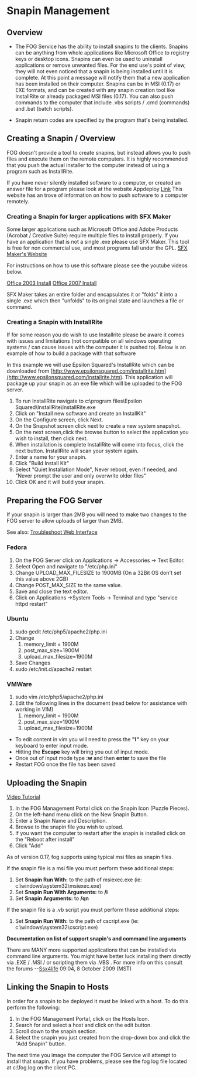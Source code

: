 # Snapin Management

## Overview

-   The FOG Service has the ability to install snapins to the clients. Snapins can be anything from whole applications like Microsoft Office to registry keys or desktop icons. Snapins can even be used to uninstall applications or remove unwanted files. For the end use's point of view, they will not even noticed that a snapin is being installed until it is complete. At this point a message will notify them that a new application has been installed on their computer. Snapins can be in MSI (0.17) or EXE formats, and can be created with any snapin creation tool like InstallRite or already packaged MSI files (0.17). You can also push commands to the computer that include .vbs scripts / .cmd (commands) and .bat (batch scripts).

-   Snapin return codes are specified by the program that's being installed.

  

## Creating a Snapin / Overview

FOG doesn't provide a tool to create snapins, but instead allows you to push files and execute them on the remote computers. It is highly recommended that you push the actual installer to the computer instead of using a program such as InstallRite.

If you have never silently installed software to a computer, or created an answer file for a program please look at the website Appdeploy [Link](http://www.appdeploy.com/articles/) This website has an trove of information on how to push software to a computer remotely.

### Creating a Snapin for larger applications with SFX Maker

Some larger applications such as Microsoft Office and Adobe Products (Acrobat / Creative Suite) require multiple files to install properly. If you have an application that is not a single .exe please use SFX Maker. This tool is free for non commercial use, and most programs fall under the GPL. [SFX Maker's Website](http://www.isoft-online.com/)

For instructions on how to use this software please see the youtube videos below.

[Office 2003 Install](http://www.youtube.com/watch?v=ZSMJLnRjn94) [Office 2007 Install](http://www.youtube.com/watch?v=Qzc1Q9NW_cE)

SFX Maker takes an entire folder and encapsulates it or "folds" it into a single .exe which then "unfolds" to its original state and launches a file or command.

### Creating a Snapin with InstallRite

If for some reason you do wish to use Installrite please be aware it comes with issues and limitations (not compatible on all windows operating systems / can cause issues with the computer it is pushed to). Below is an example of how to build a package with that software

In this example we will use Epsilon Squared's InstallRite which can be downloaded from [http://www.epsilonsquared.com/installrite.htm](http://www.epsilonsquared.com/installrite.htm). This application will package up your snapin as an exe file which will be uploaded to the FOG server.

1.  To run InstallRite navigate to c:\program files\Epsilon Squared\InstallRite\InstallRite.exe
2.  Click on "Install new software and create an InstallKit"
3.  On the Configure screen, click Next.
4.  On the Snapshot screen click next to create a new system snapshot.
5.  On the next screen,click the browse button to select the application you wish to install, then click next.
6.  When installation is complete InstallRite will come into focus, click the next button. InstallRite will scan your system again.
7.  Enter a name for your snapin.
8.  Click "Build Install Kit"
9.  Select "Quiet Installation Mode", Never reboot, even if needed, and "Never prompt the user and only overwrite older files"
10.  Click OK and it will build your snapin.

## Preparing the FOG Server

If your snapin is larger than 2MB you will need to make two changes to the FOG server to allow uploads of larger than 2MB.

See also: [Troubleshoot Web Interface](https://wiki.fogproject.org/wiki/index.php?title=Troubleshoot_Web_Interface "Troubleshoot Web Interface")

### Fedora

1.  On the FOG Server click on Applications -> Accessories -> Text Editor.
2.  Select Open and navigate to "/etc/php.ini"
3.  Change UPLOAD_MAX_FILESIZE to 1900MB (On a 32Bit OS don't set this value above 2GB)
4.  Change POST_MAX_SIZE to the same value.
5.  Save and close the text editor.
6.  Click on Applications ->System Tools -> Terminal and type "service httpd restart"

### Ubuntu

1.  sudo gedit /etc/php5/apache2/php.ini
2.  Change
    1.  memory_limit = 1900M
    2.  post_max_size=1900M
    3.  upload_max_filesize=1900M
3.  Save Changes
4.  sudo /etc/init.d/apache2 restart

  

### VMWare

1.  sudo vim /etc/php5/apache2/php.ini
2.  Edit the following lines in the document (read below for assistance with working in VIM)
    1.  memory_limit = 1900M
    2.  post_max_size=1900M
    3.  upload_max_filesize=1900M

  

-   To edit content in vim you will need to press the **"I"** key on your keyboard to enter input mode.
-   Hitting the **Escape** key will bring you out of input mode.
-   Once out of input mode type **:w** and then **enter** to save the file
-   Restart FOG once the file has been saved

## Uploading the Snapin

[Video Tutorial](http://freeghost.sourceforge.net/videotutorials/CreateSnapin.swf.html)

1.  In the FOG Management Portal click on the Snapin Icon (Puzzle Pieces).
2.  On the left-hand menu click on the New Snapin Button.
3.  Enter a Snapin Name and Description.
4.  Browse to the snapin file you wish to upload.
5.  If you want the computer to restart after the snapin is installed click on the "Reboot after install"
6.  Click "Add"

  

As of version 0.17, fog supports using typical msi files as snapin files.

If the snapin file is a msi file you must perform these additional steps:

1.  Set **Snapin Run With:** to the path of msiexec.exe (ie: c:\windows\system32\msiexec.exe)
2.  Set **Snapin Run With Arguments:** to **/i**
3.  Set **Snapin Arguments:** to **/qn**

If the snapin file is a .vb script you must perform these additional steps:

1.  Set **Snapin Run With:** to the path of cscript.exe (ie: c:\windows\system32\cscript.exe)

  

**Documentation on list of support snapin's and command line arguments** 
<!-- (http://www.fogproject.org/wiki/index.php?title=Supported_Snapin%27s_and_Command_Line_Switches)]  -->
There are MANY more supported applications that can be installed via command line arguments. You might have better luck installing them directly via .EXE / .MSI / or scripting them via .VBS . For more info on this consult the forums --[Ssx4life](https://wiki.fogproject.org/wiki/index.php?title=User:Ssx4life&action=edit&redlink=1 "User:Ssx4life (page does not exist)") 09:04, 8 October 2009 (MST)

## Linking the Snapin to Hosts

In order for a snapin to be deployed it must be linked with a host. To do this perform the following:

1.  In the FOG Management Portal, click on the Hosts Icon.
2.  Search for and select a host and click on the edit button.
3.  Scroll down to the snapin section.
4.  Select the snapin you just created from the drop-down box and click the "Add Snapin" button.

The next time you image the computer the FOG Service will attempt to install that snapin. If you have problems, please see the fog log file located at c:\fog.log on the client PC.